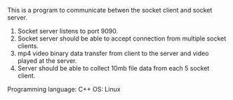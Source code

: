 This is a program to communicate betwen the socket client and socket server.
1. Socket server listens to port 9090.
2. Socket server should be able to accept connection from multiple socket clients.
3. mp4 video binary data transfer from client to the server and video played at the server.
4. Server should be able to collect 10mb file data from each 5 socket client.

 Programming language: C++
 OS: Linux
